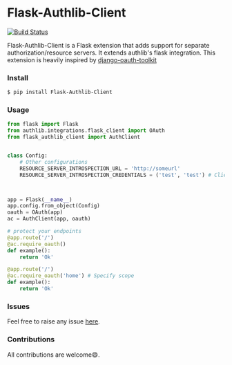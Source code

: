 # Flask-Authlib-Client

[![Build Status](https://travis-ci.com/michaelbukachi/flask-authlib-client.svg?branch=master)](https://travis-ci.com/michaelbukachi/flask-authlib-client)


Flask-Authlib-Client is a Flask extension that adds support for separate authorization/resource servers. It extends
authlib's flask integration. This extension is heavily inspired by 
[django-oauth-toolkit](https://django-oauth-toolkit.readthedocs.io/en/latest/)

### Install

```bash
$ pip install Flask-Authlib-Client
```

### Usage
```python
from flask import Flask
from authlib.integrations.flask_client import OAuth
from flask_authlib_client import AuthClient


class Config:
    # Other configurations
    RESOURCE_SERVER_INTROSPECTION_URL = 'http://someurl'
    RESOURCE_SERVER_INTROSPECTION_CREDENTIALS = ('test', 'test') # Client id and secret to authorization server



app = Flask(__name__)
app.config.from_object(Config)
oauth = OAuth(app)
ac = AuthClient(app, oauth)

# protect your endpoints
@app.route('/')
@ac.require_oauth()
def example():
    return 'Ok'

@app.route('/')
@ac.require_oauth('home') # Specify scope
def example():
    return 'Ok'
```


### Issues
Feel free to raise any issue [here](https://github.com/michaelbukachi/flask-authlib-client/issues).

### Contributions
All contributions are welcome:smile:.
